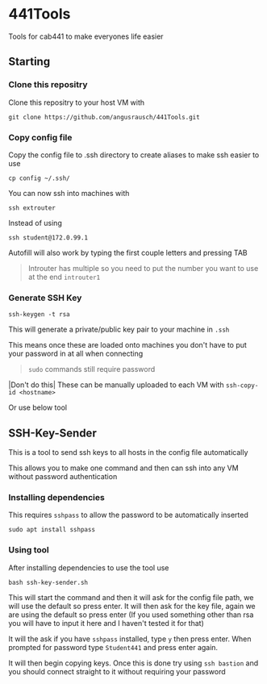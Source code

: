 # 441Tools
Tools for cab441 to make everyones life easier

## Starting

### Clone this repositry

Clone this repositry to your host VM with

```git clone https://github.com/angusrausch/441Tools.git```

### Copy config file
Copy the config file to .ssh directory to create aliases to make ssh easier to use 

```cp config ~/.ssh/```

You can now ssh into machines with 

```ssh extrouter```

Instead of using 

```ssh student@172.0.99.1``` 

Autofill will also work by typing the first couple letters and pressing TAB
> Introuter has multiple so you need to put the number you want to use at the end `introuter1`

### Generate SSH Key
```ssh-keygen -t rsa```

This will generate a private/public key pair to your machine in `.ssh`

This means once these are loaded onto machines you don't have to put your password in at all when connecting 
> `sudo` commands still require password

|Don't do this| These can be manually uploaded to each VM with `ssh-copy-id <hostname>`

Or use below tool

## SSH-Key-Sender

This is a tool to send ssh keys to all hosts in the config file automatically

This allows you to make one command and then can ssh into any VM without password authentication

### Installing dependencies

This requires `sshpass` to allow the password to be automatically inserted

```sudo apt install sshpass```

### Using tool

After installing dependencies to use the tool use

```bash ssh-key-sender.sh```

This will start the command and then it will ask for the config file path, we will use the default so press enter. It will then ask for the key file, again we are using the default so press enter (If you used something other than rsa you will have to input it here and I haven't tested it for that)

It will the ask if you have `sshpass` installed, type `y` then press enter. When prompted for password type `Student441` and press enter again.

It will then begin copying keys. Once this is done try using `ssh bastion` and you should connect straight to it without requiring your password

